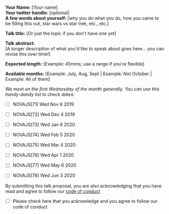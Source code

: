 **Your Name:** [Your name]  
**Your twitter handle:** [optional]  
**A few words about yourself:** [why you do what you do, how you came to be filling this out, star wars vs star trek, etc., etc.]

**Talk title:** [Or just the topic if you don't have one yet]

**Talk abstract:**  
[A longer description of what you'd like to speak about goes here... you can revise this over time!]

**Expected length:** [Example: 45mins; use a range if you're flexible]

**Available months:** [Example: July, Aug, Sept | Example: Not October | Example: All of them]

_We meet on the first Wednesday of the month generally. You can use this handy-dandy list to check dates:_

- [ ] NOVAJS[71] Wed Nov 6 2019
- [ ] NOVAJS[72] Wed Dec 4 2019
- [ ] NOVAJS[73] Wed Jan 8 2020
- [ ] NOVAJS[74] Wed Feb 5 2020
- [ ] NOVAJS[75] Wed Mar 4 2020
- [ ] NOVAJS[76] Wed Apr 1 2020
- [ ] NOVAJS[77] Wed May 6 2020
- [ ] NOVAJS[78] Wed Jun 3 2020



By submitting this talk proposal, you are also acknowledging that you have read and agree to follow our [code of conduct](https://docs.google.com/document/d/1ieWUPCfzVcW7Uk7CAPfZAQlbGIjl9c2bc6urSiGwjeQ/edit)

- [ ] Please check here that you acknowledge and you agree to follow our code of conduct
